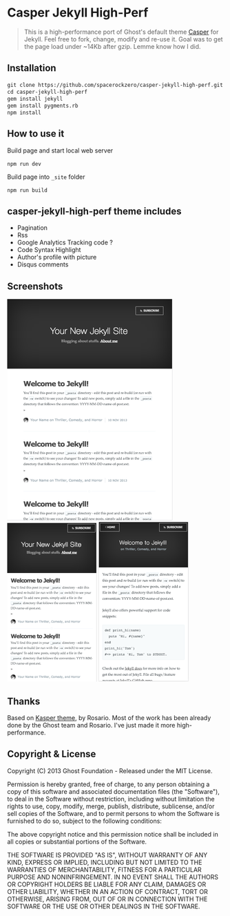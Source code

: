 # Casper Jekyll High-Perf

> This is a high-performance port of Ghost's default theme [Casper](https://github.com/tryghost/casper) for Jekyll. 
Feel free to fork, change, modify and re-use it. Goal was to get the page load under ~14Kb after gzip. Lemme know how I did.

## Installation

    git clone https://github.com/spacerockzero/casper-jekyll-high-perf.git
    cd casper-jekyll-high-perf
    gem install jekyll
    gem install pygments.rb
    npm install

## How to use it

Build page and start local web server

    npm run dev

Build page into `_site` folder

    npm run build

## casper-jekyll-high-perf theme includes

* Pagination
* Rss
* Google Analytics Tracking code ?
* Code Syntax Highlight
* Author's profile with picture
* Disqus comments

## Screenshots

![Index - iPad](assets/images/index-ipad.png)
![Index - iPhone](assets/images/index-iphone.png)
![Post - iPhone](assets/images/post-iphone.png)


## Thanks

Based on [Kasper theme](http://github.com/rosario/kasper), by Rosario. Most of the work has been already done by the Ghost team and Rosario. I've just made it more high-performance.

## Copyright & License

Copyright (C) 2013 Ghost Foundation - Released under the MIT License.

Permission is hereby granted, free of charge, to any person obtaining a copy of this software and associated documentation files (the "Software"), to deal in the Software without restriction, including without limitation the rights to use, copy, modify, merge, publish, distribute, sublicense, and/or sell copies of the Software, and to permit persons to whom the Software is furnished to do so, subject to the following conditions:

The above copyright notice and this permission notice shall be included in all copies or substantial portions of the Software.

THE SOFTWARE IS PROVIDED "AS IS", WITHOUT WARRANTY OF ANY KIND, EXPRESS OR IMPLIED, INCLUDING BUT NOT LIMITED TO THE WARRANTIES OF MERCHANTABILITY, FITNESS FOR A PARTICULAR PURPOSE AND
NONINFRINGEMENT. IN NO EVENT SHALL THE AUTHORS OR COPYRIGHT HOLDERS BE LIABLE FOR ANY CLAIM, DAMAGES OR OTHER LIABILITY, WHETHER IN AN ACTION OF CONTRACT, TORT OR OTHERWISE, ARISING FROM, OUT OF OR IN CONNECTION WITH THE SOFTWARE OR THE USE OR OTHER DEALINGS IN THE SOFTWARE.
